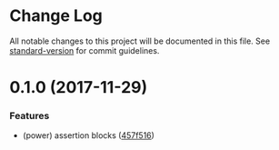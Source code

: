 # Change Log

All notable changes to this project will be documented in this file. See [standard-version](https://github.com/conventional-changelog/standard-version) for commit guidelines.

<a name="0.1.0"></a>

# 0.1.0 (2017-11-29)

### Features

* (power) assertion blocks ([457f516](https://github.com/jeysal/babel-plugin-spock/commit/457f516))
